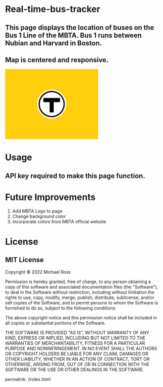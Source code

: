 # Real-time-bus-tracker
## This page displays the location of buses on the Bus 1 Line of the MBTA. Bus 1 runs between Nubian and Harvard in Boston. 
## Map is centered and responsive.
<img src="MBTA-Logo.jpg" width='300'/>

# Usage
## API key required to make this page function.

# Future Improvements
<ol> 
    <li>Add MBTA Logo to page</li> 
    <li>Change background color</li>
    <li>Incorporate colors from MBTA official website</li>
</ol>    
    
# License
## MIT License
Copyright © 2022 Michael Ross

Permission is hereby granted, free of charge, to any person obtaining a copy
of this software and associated documentation files (the "Software"), to deal
in the Software without restriction, including without limitation the rights
to use, copy, modify, merge, publish, distribute, sublicense, and/or sell
copies of the Software, and to permit persons to whom the Software is
furnished to do so, subject to the following conditions:

The above copyright notice and this permission notice shall be included in all
copies or substantial portions of the Software.

THE SOFTWARE IS PROVIDED "AS IS", WITHOUT WARRANTY OF ANY KIND, EXPRESS OR
IMPLIED, INCLUDING BUT NOT LIMITED TO THE WARRANTIES OF MERCHANTABILITY,
FITNESS FOR A PARTICULAR PURPOSE AND NONINFRINGEMENT. IN NO EVENT SHALL THE
AUTHORS OR COPYRIGHT HOLDERS BE LIABLE FOR ANY CLAIM, DAMAGES OR OTHER
LIABILITY, WHETHER IN AN ACTION OF CONTRACT, TORT OR OTHERWISE, ARISING FROM,
OUT OF OR IN CONNECTION WITH THE SOFTWARE OR THE USE OR OTHER DEALINGS IN THE
SOFTWARE.

permalink: /index.html
